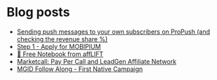 # Blog posts
<!-- BLOG-POST-LIST:START -->
- [Sending push messages to your own subscribers on ProPush &lpar;and checking the revenue share %&rpar;](https://afflift.com/f/threads/sending-push-messages-to-your-own-subscribers-on-propush-and-checking-the-revenue-share.10040/)
- [Step 1 - Apply for MOBIPIUM](https://afflift.com/f/threads/step-1-apply-for-mobipium.2938/)
- [📝 Free Notebook from affLIFT](https://afflift.com/f/threads/%F0%9F%93%9D-free-notebook-from-afflift.10054/)
- [Marketcall: Pay Per Call and LeadGen Affiliate Network](https://afflift.com/f/threads/marketcall-pay-per-call-and-leadgen-affiliate-network.5645/)
- [MGID Follow Along - First Native Campaign](https://afflift.com/f/threads/mgid-follow-along-first-native-campaign.9464/)
<!-- BLOG-POST-LIST:END -->
